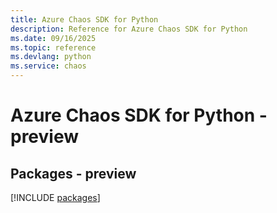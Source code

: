 ```yaml
---
title: Azure Chaos SDK for Python
description: Reference for Azure Chaos SDK for Python
ms.date: 09/16/2025
ms.topic: reference
ms.devlang: python
ms.service: chaos
---
```

# Azure Chaos SDK for Python - preview
## Packages - preview
[!INCLUDE [packages](chaos-index.md)]